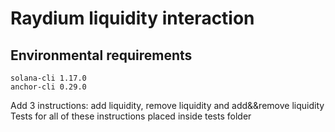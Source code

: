 # Raydium liquidity interaction

## Environmental requirements

```
solana-cli 1.17.0
anchor-cli 0.29.0
```

Add 3 instructions: add liquidity, remove liquidity and add&&remove liquidity
Tests for all of these instructions placed inside tests folder